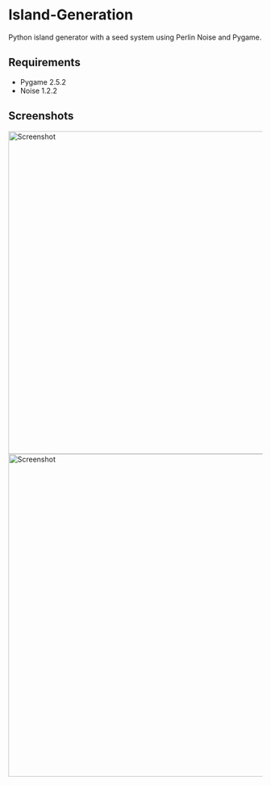 # Island-Generation
Python island generator with a seed system using Perlin Noise and Pygame.

## Requirements
* Pygame 2.5.2
* Noise 1.2.2

## Screenshots
<img width="640" alt="Screenshot" src="https://github.com/ItsM3U/Island-Generation/assets/100064288/5beb031e-6204-4b6f-ab09-07f07b330076"> <img width="640" alt="Screenshot" src="https://github.com/ItsM3U/Island-Generation/assets/100064288/0ba2ac01-228e-4c72-b968-6aacae3369ca">
